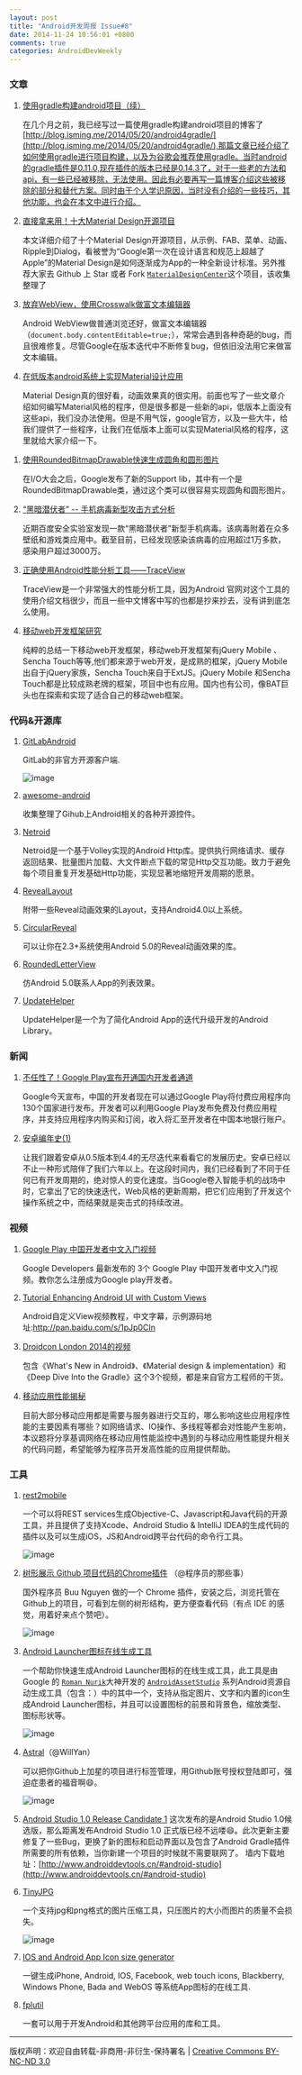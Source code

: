 ```yaml
---
layout: post
title: "Android开发周报 Issue#8"
date: 2014-11-24 10:56:01 +0800
comments: true
categories: AndroidDevWeekly
---
```


### 文章

1. [使用gradle构建android项目（续）](http://blog.isming.me/2014/11/21/use-gradle-new/)

	在几个月之前，我已经写过一篇使用gradle构建android项目的博客了[http://blog.isming.me/2014/05/20/android4gradle/](http://blog.isming.me/2014/05/20/android4gradle/),那篇文章已经介绍了如何使用gradle进行项目构建，以及为谷歌会推荐使用gradle。当时android的gradle插件是0.11.0,现在插件的版本已经是0.14.3了，对于一些老的方法和api，有一些已经被移除，无法使用。因此有必要再写一篇博客介绍这些被移除的部分和替代方案。同时由于个人学识原因，当时没有介绍的一些技巧，其他功能，也会在本文中进行介绍。

1. [直接拿来用！十大Material Design开源项目](http://www.csdn.net/article/2014-11-21/2822753-material-design-libs/1)

	本文详细介绍了十个Material Design开源项目，从示例、FAB、菜单、动画、Ripple到Dialog，看被誉为“Google第一次在设计语言和规范上超越了Apple”的Material Design是如何逐渐成为App的一种全新设计标准。另外推荐大家去 Github 上 Star 或者 Fork [`MaterialDesignCenter`](https://github.com/lightSky/MaterialDesignCenter)这个项目，该收集整理了

1. [放弃WebView，使用Crosswalk做富文本编辑器](http://www.cnblogs.com/ct2011/p/4100132.html)
	
	Android WebView做普通浏览还好，做富文本编辑器（`document.body.contentEditable=true;`），常常会遇到各种奇葩的bug，而且很难修复。尽管Google在版本迭代中不断修复bug，但依旧没法用它来做富文本编辑。
	
1. [在低版本android系统上实现Material设计应用](http://blog.isming.me/2014/11/17/material-design-for-pre-lollipop-android/)

	​Material Design真的很好看，动画效果真的很实用。前面也写了一些文章介绍如何编写Material风格的程序，但是很多都是一些新的api，低版本上面没有这些api，我们没办法使用。但是不用气馁，google官方，以及一些大牛，给我们提供了一些程序，让我们在低版本上面可以实现Material风格的程序，这里就给大家介绍一下。

<!--more-->

1. [使用RoundedBitmapDrawable快速生成圆角和圆形图片](http://qichaochen.github.io/2014/11/17/106-Android-RoundedBitmapDrawable/)

	在I/O大会之后，Google发布了新的Support lib，其中有一个是RoundedBitmapDrawable类，通过这个类可以很容易实现圆角和圆形图片。

1. [“黑暗潜伏者” -- 手机病毒新型攻击方式分析](http://blog.csdn.net/androidsecurity/article/details/41207959)

	近期百度安全实验室发现一款“黑暗潜伏者”新型手机病毒。该病毒附着在众多壁纸和游戏类应用中。截至目前，已经发现感染该病毒的应用超过1万多款，感染用户超过3000万。

1. [正确使用Android性能分析工具——TraceView](http://blog.jobbole.com/78995/)

	TraceView是一个非常强大的性能分析工具，因为Android 官网对这个工具的使用介绍文档很少，而且一些中文博客中写的也都是抄来抄去，没有讲到底怎么使用。


1. [移动web开发框架研究](http://blog.csdn.net/xyz_lmn/article/details/41052977#0-tsina-1-81289-397232819ff9a47a7b7e80a40613cfe1)

	 纯粹的总结一下移动web开发框架，移动web开发框架有jQuery Mobile 、Sencha Touch等等,他们都来源于web开发，是成熟的框架，jQuery Mobile出自于jQuery家族，Sencha Touch来自于ExtJS。jQuery Mobile 和Sencha Touch都是比较成熟老牌的框架，项目中也有应用。国内也有公司，像BAT巨头也在探索和实现了适合自己的移动web框架。


### 代码&开源库

1. [GitLabAndroid](https://github.com/ekx/GitLabAndroid)

	GitLab的非官方开源客户端.
	
	![image](https://github.com/ekx/GitLabAndroid/raw/master/screenshots.png)
1. [awesome-android](https://github.com/snowdream/awesome-android)

	收集整理了Gihub上Android相关的各种开源控件。

1. [Netroid](https://github.com/vince-styling/Netroid)
	
	Netroid是一个基于Volley实现的Android Http库。提供执行网络请求、缓存返回结果、批量图片加载、大文件断点下载的常见Http交互功能。致力于避免每个项目重复开发基础Http功能，实现显著地缩短开发周期的愿景。

1. [RevealLayout](https://github.com/kyze8439690/RevealLayout)

	附带一些Reveal动画效果的Layout，支持Android4.0以上系统。

1. [CircularReveal](https://github.com/03uk/CircularReveal)
	
	可以让你在2.3+系统使用Android 5.0的Reveal动画效果的库。

1. [RoundedLetterView](https://github.com/pavlospt/RoundedLetterView)

	仿Android 5.0联系人App的列表效果。

1. [UpdateHelper](http://git.oschina.net/shelwee/UpdateHelper)
	
	UpdateHelper是一个为了简化Android App的迭代升级开发的Android Library。

### 新闻

1. [不任性了！Google Play宣布开通国内开发者通道](http://www.csdn.net/article/2014-11-20/2822732-google-play-android-dev-china)

	Google今天宣布，中国的开发者现在可以通过Google Play将付费应用程序向130个国家进行发布。开发者可以利用Google Play发布免费及付费应用程序，并支持应用程序内购买和订阅，收入将汇至开发者在中国本地银行账户。

1. [安卓编年史(1)](http://linux.cn/article-4249-1.html)
	
	让我们跟着安卓从0.5版本到4.4的无尽迭代来看看它的发展历史。安卓已经以不止一种形式陪伴了我们六年以上。在这段时间内，我们已经看到了不同于任何已有开发周期的，绝对惊人的变化速度。当Google卷入智能手机的战场中时，它拿出了它的快速迭代，Web风格的更新周期，把它们应用到了开发这个操作系统之中，而结果就是突击式的持续改进。
	
### 视频

1. [Google Play 中国开发者中文入门视频](http://www.youku.com/playlist_show/id_23094862.html)

	Google Developers 最新发布的 3个 Google Play 中国开发者中文入门视频。教你怎么注册成为Google play开发者。

1. [Tutorial Enhancing Android UI with Custom Views](http://v.youku.com/v_show/id_XODMwMjg5Nzg4.html)

	Android自定义View视频教程，中文字幕，示例源码地址:http://pan.baidu.com/s/1pJp0CIn

1. [Droidcon London 2014的视频](http://www.youku.com/playlist_show/id_23078962.html)

	包含《What's New in Android》、《Material design & implementation》和《Deep Dive Into the Gradle》这个3个视频，都是来自官方工程师的干货。
	
1. [移动应用性能揭秘](http://www.infoq.com/cn/presentations/expose-mobile-application-performance)

	目前大部分移动应用都是需要与服务器进行交互的，哪么影响这些应用程序性能的主要因素有哪些？如网络请求、IO操作、多线程等都会对性能产生影响，本议题将分享基调网络在移动应用性能监控中遇到的与移动应用性能提升相关的代码问题，希望能够为程序员开发高性能的应用提供帮助。

### 工具

1. [rest2mobile](https://developer.magnet.com)

	一个可以将REST services生成Objective-C、Javascript和Java代码的开源工具，并且提供了支持Xcode、Android Studio & IntelliJ IDEA的生成代码的插件以及可以生成iOS，JS和Android跨平台代码的命令行工具。

	![image](http://ww2.sinaimg.cn/bmiddle/8a41f469jw1emk7cqynx7j21cw1660xx.jpg)

1. [树形展示 Github 项目代码的Chrome插件](https://chrome.google.com/webstore/detail/octotree/bkhaagjahfmjljalopjnoealnfndnagc) （@程序员的那些事）

	国外程序员 Buu Nguyen 做的一个 Chrome 插件，安装之后，浏览托管在Github上的项目，可看到左侧的树形结构，更方便查看代码（有点 IDE 的感觉，用着好来点个赞吧）。
	
	![image](http://ww4.sinaimg.cn/bmiddle/7cc829d3jw1egep4g1ljcj20h10ae3zy.jpg)

1. [Android Launcher图标在线生成工具](http://jgilfelt.github.io/AndroidAssetStudio/icons-launcher.html#foreground.space.trim=1&foreground.space.pad=0&foreColor=E8EAF6%2C0&crop=0&backgroundShape=square&backColor=3F51B5%2C100&effects=none&elevate=0)
	
	一个帮助你快速生成Android Launcher图标的在线生成工具，此工具是由Google 的 [`Roman Nurik`](https://github.com/romannurik)大神开发的 [`AndroidAssetStudio`](https://github.com/romannurik/AndroidAssetStudio) 系列Android资源自动生成工具（包含：）中的其中一个，支持从指定图片、文字和内置的icon生成Android Launcher图标，并且可以设置图标的前景和背景色，缩放类型、图标形状等。
	
	![image](http://ww4.sinaimg.cn/bmiddle/005GSHYzjw1emit4rrvf7j318g158tds.jpg)

1. [Astral](http://astralapp.com)（@WillYan）
	
	可以把你Github上加星的项目进行标签管理，用Github账号授权登陆即可，强迫症患者的福音啊😄。

	![image](http://ww2.sinaimg.cn/bmiddle/5fb87788tw1emils89ritj20x50g6tb2.jpg)

1. [Android Studio 1.0 Release Candidate 1](http://tools.android.com/download/studio/canary/1-0rc1)	
	这次发布的是Android Studio 1.0候选版，那么距离发布Android Studio 1.0 正式版已经不远喽😄。此次更新主要修复了一些Bug，更换了新的图标和启动界面以及包含了Android Gradle插件所需要的所有依赖，当你新建一个项目的时候就不需要联网了。
	墙内下载地址：[http://www.androiddevtools.cn/#android-studio](http://www.androiddevtools.cn/#android-studio)
	
1. [TinyJPG](https://tinyjpg.com)

	一个支持jpg和png格式的图片压缩工具，只压图片的大小而图片的质量不会损失。
	
	![image](http://ww1.sinaimg.cn/bmiddle/8a41f469jw1emhtewxnysj21kw0imagj.jpg)

1. [IOS and Android App Icon size generator](http://www.appiconsizes.com)

	一键生成iPhone, Android, IOS, Facebook, web touch icons, Blackberry, Windows Phone, Bada and WebOS 等系统App图标的在线工具.

1. [fplutil](http://google.github.io/fplutil/)
	
	一套可以用于开发Android和其他跨平台应用的库和工具。
		
----
版权声明：欢迎自由转载-非商用-非衍生-保持署名 | [Creative Commons BY-NC-ND 3.0](http://creativecommons.org/licenses/by-nc-nd/3.0/deed.zh)
